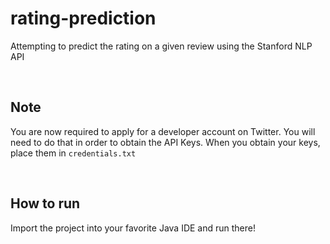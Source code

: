 # rating-prediction
Attempting to predict the rating on a given review using the Stanford NLP API

<br/>

## Note
You are now required to apply for a developer account on Twitter. You will need to do that in order to obtain the API Keys.
When you obtain your keys, place them in ```credentials.txt```

<br/>

## How to run
Import the project into your favorite Java IDE and run there!
